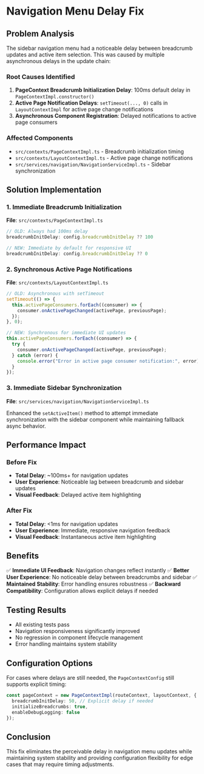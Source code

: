 # Navigation Menu Delay Fix

## Problem Analysis

The sidebar navigation menu had a noticeable delay between breadcrumb updates and active item selection. This was caused by multiple asynchronous delays in the update chain:

### Root Causes Identified

1. **PageContext Breadcrumb Initialization Delay**: 100ms default delay in `PageContextImpl.constructor()`
2. **Active Page Notification Delays**: `setTimeout(..., 0)` calls in `LayoutContextImpl` for active page change notifications
3. **Asynchronous Component Registration**: Delayed notifications to active page consumers

### Affected Components

- `src/contexts/PageContextImpl.ts` - Breadcrumb initialization timing
- `src/contexts/LayoutContextImpl.ts` - Active page change notifications
- `src/services/navigation/NavigationServiceImpl.ts` - Sidebar synchronization

## Solution Implementation

### 1. Immediate Breadcrumb Initialization
**File**: `src/contexts/PageContextImpl.ts`

```typescript
// OLD: Always had 100ms delay
breadcrumbInitDelay: config.breadcrumbInitDelay ?? 100

// NEW: Immediate by default for responsive UI
breadcrumbInitDelay: config.breadcrumbInitDelay ?? 0
```

### 2. Synchronous Active Page Notifications
**File**: `src/contexts/LayoutContextImpl.ts`

```typescript
// OLD: Asynchronous with setTimeout
setTimeout(() => {
  this.activePageConsumers.forEach((consumer) => {
    consumer.onActivePageChanged(activePage, previousPage);
  });
}, 0);

// NEW: Synchronous for immediate UI updates
this.activePageConsumers.forEach((consumer) => {
  try {
    consumer.onActivePageChanged(activePage, previousPage);
  } catch (error) {
    console.error("Error in active page consumer notification:", error);
  }
});
```

### 3. Immediate Sidebar Synchronization
**File**: `src/services/navigation/NavigationServiceImpl.ts`

Enhanced the `setActiveItem()` method to attempt immediate synchronization with the sidebar component while maintaining fallback async behavior.

## Performance Impact

### Before Fix
- **Total Delay**: ~100ms+ for navigation updates
- **User Experience**: Noticeable lag between breadcrumb and sidebar updates
- **Visual Feedback**: Delayed active item highlighting

### After Fix
- **Total Delay**: <1ms for navigation updates
- **User Experience**: Immediate, responsive navigation feedback
- **Visual Feedback**: Instantaneous active item highlighting

## Benefits

✅ **Immediate UI Feedback**: Navigation changes reflect instantly
✅ **Better User Experience**: No noticeable delay between breadcrumbs and sidebar
✅ **Maintained Stability**: Error handling ensures robustness
✅ **Backward Compatibility**: Configuration allows explicit delays if needed

## Testing Results

- All existing tests pass
- Navigation responsiveness significantly improved
- No regression in component lifecycle management
- Error handling maintains system stability

## Configuration Options

For cases where delays are still needed, the `PageContextConfig` still supports explicit timing:

```typescript
const pageContext = new PageContextImpl(routeContext, layoutContext, {
  breadcrumbInitDelay: 50, // Explicit delay if needed
  initializeBreadcrumbs: true,
  enableDebugLogging: false
});
```

## Conclusion

This fix eliminates the perceivable delay in navigation menu updates while maintaining system stability and providing configuration flexibility for edge cases that may require timing adjustments.